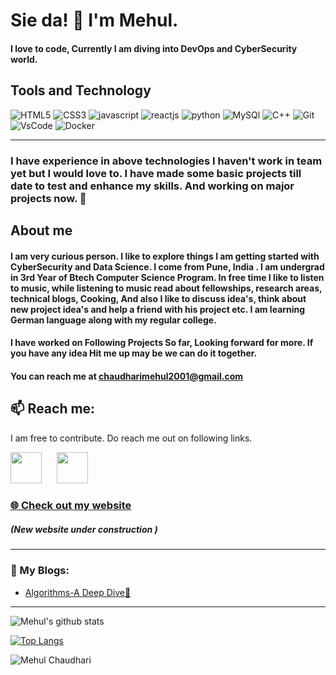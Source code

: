 # Sie da! 👋 I'm Mehul.

#### I love to code, Currently I am diving into DevOps and CyberSecurity world.
## Tools and Technology 

![HTML5](https://img.icons8.com/color/96/000000/html-5.png "HTML5") ![CSS3](https://img.icons8.com/color/96/000000/css3.png "CSS3") ![javascript](https://img.icons8.com/color/96/000000/javascript.png "Javascript")  ![reactjs](https://img.icons8.com/plasticine/100/000000/react.png "ReactJs")  ![python](https://img.icons8.com/color/96/000000/python.png "Python") ![MySQl](https://img.icons8.com/ios/100/4a90e2/mysql-logo.png "MySQL") ![C++](https://img.icons8.com/color/100/4a90e2/c-plus-plus-logo.png "C++") ![Git](https://img.icons8.com/color/96/000000/git.png "Git")
![VsCode](https://img.icons8.com/fluent/96/000000/visual-studio-code-2019.png "VsCode") ![Docker](https://img.icons8.com/color/96/000000/docker.png "Docker")
<hr>

###  I have experience in above technologies I haven't work in team yet but I would love to. I have made some basic projects till date to test and enhance my skills. And working on major projects now. 🖖


## About me 
#### I am very curious person. I like to explore things I am getting started with CyberSecurity and Data Science. I come from Pune, India . I am undergrad in 3rd Year of Btech Computer Science Program. In free time I like to listen to music, while listening to music read about fellowships, research areas, technical blogs, Cooking, And also I like to discuss idea's, think about new project idea's and help a friend with his project etc. I am learning German language along with my regular college.

#### I have worked on Following Projects So far, Looking forward for more. If you have any idea Hit me up may be we can do it together.

#### You can reach me at [chaudharimehul2001@gmail.com](mailTo:chaudharimehul2001@gmail.com) 
## 📫 Reach me:
I am free to contribute. Do reach me out on following links. 
<p align="left">
<a href="https://twitter.com/MehulKChaudhari" target="_blank"><img height="50" src="https://img.icons8.com/fluent/96/000000/twitter.png"></a>&nbsp;&nbsp;&nbsp;&nbsp;&nbsp;
<a href="https://www.linkedin.com/in/mehul-chaudhari-3367b6174/" target="_blank"><img height="50"  src="https://img.icons8.com/fluent/96/000000/linkedin.png"/></a>&nbsp;&nbsp;&nbsp;&nbsp;&nbsp;
</p>

### <p><a href="https://mehul-chaudhari.netlify.app/">🌐 Check out my website</a></p> 

##### (New website under construction )

<hr>

### 📕 My Blogs:
<!-- BLOG-POST-LIST:START -->
- [Algorithms-A Deep Dive🤯](https://blog.codestrike.in/algorithms-a-deep-dive)
<!-- BLOG-POST-LIST:END -->

<hr>

![Mehul's github stats](https://github-readme-stats.vercel.app/api?username=mehulkchaudhari&show_icons=true&title_color=ffc857&icon_color=8ac926&text_color=daf7dc&bg_color=151515&hide=["stars"]) 

[![Top Langs](https://github-readme-stats.vercel.app/api/top-langs/?username=mehulkchaudhari&layout=compact&text_color=daf7dc&bg_color=151515)](https://github.com/anuraghazra/github-readme-stats)

<p><img align="center" src="https://github-readme-streak-stats.herokuapp.com/?user=mehulkchaudhari&" alt="Mehul Chaudhari" /></p>






